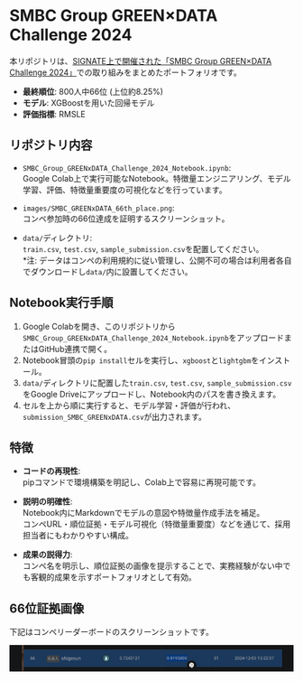# SMBC Group GREEN×DATA Challenge 2024

本リポジトリは、[SIGNATE上で開催された「SMBC Group GREEN×DATA Challenge 2024」](https://signate.jp/)での取り組みをまとめたポートフォリオです。

- **最終順位**: 800人中66位 (上位約8.25%)  
- **モデル**: XGBoostを用いた回帰モデル  
- **評価指標**: RMSLE

## リポジトリ内容

- `SMBC_Group_GREENxDATA_Challenge_2024_Notebook.ipynb`:  
  Google Colab上で実行可能なNotebook。特徴量エンジニアリング、モデル学習、評価、特徴量重要度の可視化などを行っています。

- `images/SMBC_GREENxDATA_66th_place.png`:  
  コンペ参加時の66位達成を証明するスクリーンショット。

- `data/`ディレクトリ:  
  `train.csv`, `test.csv`, `sample_submission.csv`を配置してください。  
  *注: データはコンペの利用規約に従い管理し、公開不可の場合は利用者各自でダウンロードし`data/`内に設置してください。

## Notebook実行手順

1. Google Colabを開き、このリポジトリから`SMBC_Group_GREENxDATA_Challenge_2024_Notebook.ipynb`をアップロードまたはGitHub連携で開く。
2. Notebook冒頭の`pip install`セルを実行し、`xgboost`と`lightgbm`をインストール。
3. `data/`ディレクトリに配置した`train.csv`, `test.csv`, `sample_submission.csv`をGoogle Driveにアップロードし、Notebook内のパスを書き換えます。
4. セルを上から順に実行すると、モデル学習・評価が行われ、`submission_SMBC_GREENxDATA.csv`が出力されます。

## 特徴
- **コードの再現性**:  
  pipコマンドで環境構築を明記し、Colab上で容易に再現可能です。
  
- **説明の明確性**:  
  Notebook内にMarkdownでモデルの意図や特徴量作成手法を補足。  
  コンペURL・順位証拠・モデル可視化（特徴量重要度）などを通じて、採用担当者にもわかりやすい構成。

- **成果の説得力**:  
  コンペ名を明示し、順位証拠の画像を提示することで、実務経験がない中でも客観的成果を示すポートフォリオとして有効。

## 66位証拠画像

下記はコンペリーダーボードのスクリーンショットです。

![66位証拠](images/SMBC_GREENxDATA_66th_place.jpg)

